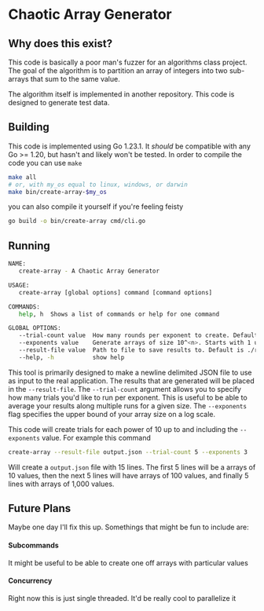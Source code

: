 # Chaotic Array Generator

## Why does this exist?

This code is basically a poor man's fuzzer for an algorithms class project. The goal of the algorithm is to partition an array of integers
into two sub-arrays that sum to the same value.

The algorithm itself is implemented in another repository. This code is designed to generate test data.

## Building

This code is implemented using Go 1.23.1. It _should_ be compatible with any Go >= 1.20, but hasn't and likely won't be tested. In order to
compile the code you can use `make`

```bash
make all
# or, with my_os equal to linux, windows, or darwin
make bin/create-array-$my_os
```

you can also compile it yourself if you're feeling feisty

```bash
go build -o bin/create-array cmd/cli.go
```

## Running

```bash
NAME:
   create-array - A Chaotic Array Generator

USAGE:
   create-array [global options] command [command options]

COMMANDS:
   help, h  Shows a list of commands or help for one command

GLOBAL OPTIONS:
   --trial-count value  How many rounds per exponent to create. Default is 1 (default: 1)
   --exponents value    Generate arrays of size 10^<n>. Starts with 1 up to the provided value. Default is 1 (default: 1)
   --result-file value  Path to file to save results to. Default is ./results.json (default: "results.json")
   --help, -h           show help
```

This tool is primarily designed to make a newline delimited JSON file to use as input to the real application. The results that are
generated will be placed in the `--result-file`. The `--trial-count` argument allows you to specify how many trials you'd like to run
per exponent. This is useful to be able to average your results along multiple runs for a given size. The `--exponents` flag specifies
the upper bound of your array size on a log scale.

This code will create trials for each power of 10 up to and including the `--exponents` value. For example this command

```bash
create-array --result-file output.json --trial-count 5 --exponents 3
```

Will create a `output.json` file with 15 lines. The first 5 lines will be a arrays of 10 values, then the next 5 lines will have arrays of
100 values, and finally 5 lines with arrays of 1,000 values.

## Future Plans

Maybe one day I'll fix this up. Somethings that might be fun to include are:

#### Subcommands

It might be useful to be able to create one off arrays with particular values

#### Concurrency

Right now this is just single threaded. It'd be really cool to parallelize it

